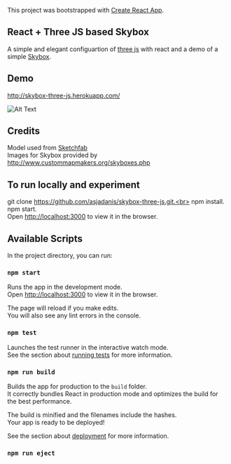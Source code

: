 This project was bootstrapped with [Create React App](https://github.com/facebook/create-react-app).

## React + Three JS based Skybox

A simple and elegant configuartion of [three js](https://threejs.org/) with react and a demo of a simple [Skybox](https://en.wikipedia.org/wiki/Skybox_(video_games)).

## Demo

http://skybox-three-js.herokuapp.com/

![Alt Text](https://media.giphy.com/media/Wwf1yMhMW7w3zGNOYt/giphy.gif)

## Credits

Model used from [Sketchfab](https://sketchfab.com/models/844ba0cf144a413ea92c779f18912042) <br>
Images for Skybox provided by http://www.custommapmakers.org/skyboxes.php


## To run locally and experiment

git clone https://github.com/asjadanis/skybox-three-js.git.<br>
npm install.<br>
npm start.<br> 
Open [http://localhost:3000](http://localhost:3000) to view it in the browser.<br>


## Available Scripts

In the project directory, you can run:

### `npm start`

Runs the app in the development mode.<br>
Open [http://localhost:3000](http://localhost:3000) to view it in the browser.

The page will reload if you make edits.<br>
You will also see any lint errors in the console.

### `npm test`

Launches the test runner in the interactive watch mode.<br>
See the section about [running tests](https://facebook.github.io/create-react-app/docs/running-tests) for more information.

### `npm run build`

Builds the app for production to the `build` folder.<br>
It correctly bundles React in production mode and optimizes the build for the best performance.

The build is minified and the filenames include the hashes.<br>
Your app is ready to be deployed!

See the section about [deployment](https://facebook.github.io/create-react-app/docs/deployment) for more information.

### `npm run eject`
